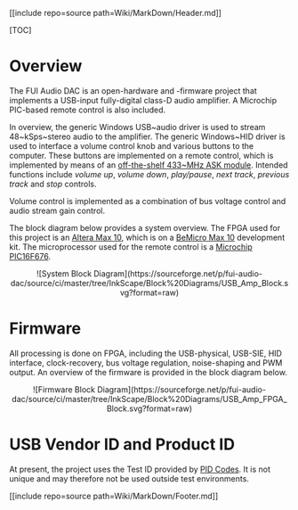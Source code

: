 [[include repo=source path=Wiki/MarkDown/Header.md]]

[TOC]

# Overview

The FUI Audio DAC is an open-hardware and -firmware project that implements a USB-input fully-digital class-D audio amplifier.  A Microchip PIC-based remote control is also included.

In overview, the generic Windows USB~audio driver is used to stream 48~kSps~stereo audio to the amplifier.  The generic Windows~HID driver is used to interface a volume control knob and various buttons to the computer.  These buttons are implemented on a remote control, which is implemented by means of an [off-the-shelf 433~MHz ASK module](http://www.communica.co.za/Catalog/Details/P1929638763).  Intended functions include *volume up*, *volume down*, *play/pause*, *next track*, *previous track* and *stop* controls.

Volume control is implemented as a combination of bus voltage control and audio stream gain control.

The block diagram below provides a system overview.  The FPGA used for this project is an [Altera Max 10](https://www.altera.com/products/fpga/max-series/max-10/overview.html), which is on a [BeMicro Max 10](https://www.arrow.com/en/products/bemicromax10/arrow-development-tools) development kit.  The microprocessor used for the remote control is a [Microchip PIC16F676](http://www.microchip.com/wwwproducts/en/PIC16F676).

<center markdown>![System Block Diagram](https://sourceforge.net/p/fui-audio-dac/source/ci/master/tree/InkScape/Block%20Diagrams/USB_Amp_Block.svg?format=raw)</center>

# Firmware

All processing is done on FPGA, including the USB-physical, USB-SIE, HID interface, clock-recovery, bus voltage regulation, noise-shaping and PWM output.  An overview of the firmware is provided in the block diagram below.

<center markdown>![Firmware Block Diagram](https://sourceforge.net/p/fui-audio-dac/source/ci/master/tree/InkScape/Block%20Diagrams/USB_Amp_FPGA_Block.svg?format=raw)</center>

# USB Vendor ID and Product ID

At present, the project uses the Test ID provided by [PID Codes](http://pid.codes/1209/0001).  It is not unique and may therefore not be used outside test environments.

[[include repo=source path=Wiki/MarkDown/Footer.md]]

